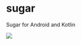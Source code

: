 # sugar
Sugar for Android and Kotlin

[![](https://jitpack.io/v/recommune/sugar.svg)](https://jitpack.io/#recommune/sugar)
